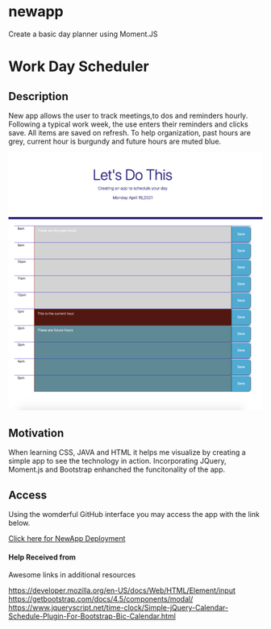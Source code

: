 # newapp
Create a basic day planner using Moment.JS

# Work Day Scheduler

## Description
New app allows the user to track meetings,to dos and reminders hourly. Following a typical work week, the use enters their reminders and clicks save. All items are saved on refresh. To help organization, past hours are grey, current hour is burgundy and future hours are muted blue.

![daily planner preview](/assets/images/allcategories.png)

## Motivation
When learning CSS, JAVA and HTML it helps me visualize by creating a simple app to see the technology in action. Incorporating JQuery, Moment.js and Bootstrap enhanched the funcitonality of the app.

## Access

Using the womderful GitHub interface you may access the app with the link below.

[Click here for NewApp Deployment](https://mirrorlessmind.github.io/newapp/)
#### Help Received from 

Awesome links in additional resources

https://developer.mozilla.org/en-US/docs/Web/HTML/Element/input
https://getbootstrap.com/docs/4.5/components/modal/
https://www.jqueryscript.net/time-clock/Simple-jQuery-Calendar-Schedule-Plugin-For-Bootstrap-Bic-Calendar.html

